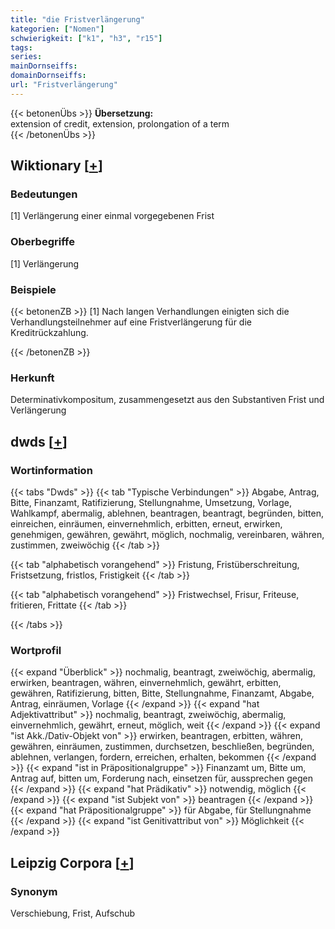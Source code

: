 ```yaml
---
title: "die Fristverlängerung"
kategorien: ["Nomen"]
schwierigkeit: ["k1", "h3", "r15"]
tags:
series:
mainDornseiffs:
domainDornseiffs:
url: "Fristverlängerung"
---
```


{{< betonenÜbs >}}
**Übersetzung:**  
extension of credit, extension, prolongation of a  term  
{{< /betonenÜbs >}}

## Wiktionary [[+](https://de.wiktionary.org/wiki/Fristverlängerung)]

### Bedeutungen
[1] Verlängerung einer einmal vorgegebenen Frist  

### Oberbegriffe
[1] Verlängerung  

### Beispiele
{{< betonenZB >}}
[1] Nach langen Verhandlungen einigten sich die Verhandlungsteilnehmer auf eine Fristverlängerung für die Kreditrückzahlung.  

{{< /betonenZB >}}
### Herkunft
Determinativkompositum, zusammengesetzt aus den Substantiven Frist und Verlängerung  



## dwds [[+](https://www.dwds.de/wb/Fristverlängerung)]

### Wortinformation
{{< tabs "Dwds" >}}
{{< tab "Typische Verbindungen" >}}
Abgabe, Antrag, Bitte, Finanzamt, Ratifizierung, Stellungnahme, Umsetzung, Vorlage, Wahlkampf, abermalig, ablehnen, beantragen, beantragt, begründen, bitten, einreichen, einräumen, einvernehmlich, erbitten, erneut, erwirken, genehmigen, gewähren, gewährt, möglich, nochmalig, vereinbaren, währen, zustimmen, zweiwöchig
{{< /tab >}}

{{< tab "alphabetisch vorangehend" >}}
Fristung, Fristüberschreitung, Fristsetzung, fristlos, Fristigkeit
{{< /tab >}}

{{< tab "alphabetisch vorangehend" >}}
Fristwechsel, Frisur, Friteuse, fritieren, Frittate
{{< /tab >}}

{{< /tabs >}}

### Wortprofil
{{< expand "Überblick" >}} nochmalig, beantragt, zweiwöchig, abermalig, erwirken, beantragen, währen, einvernehmlich, gewährt, erbitten, gewähren, Ratifizierung, bitten, Bitte, Stellungnahme, Finanzamt, Abgabe, Antrag, einräumen, Vorlage {{< /expand >}}
{{< expand "hat Adjektivattribut" >}} nochmalig, beantragt, zweiwöchig, abermalig, einvernehmlich, gewährt, erneut, möglich, weit {{< /expand >}}
{{< expand "ist Akk./Dativ-Objekt von" >}} erwirken, beantragen, erbitten, währen, gewähren, einräumen, zustimmen, durchsetzen, beschließen, begründen, ablehnen, verlangen, fordern, erreichen, erhalten, bekommen {{< /expand >}}
{{< expand "ist in Präpositionalgruppe" >}} Finanzamt um, Bitte um, Antrag auf, bitten um, Forderung nach, einsetzen für, aussprechen gegen {{< /expand >}}
{{< expand "hat Prädikativ" >}} notwendig, möglich {{< /expand >}}
{{< expand "ist Subjekt von" >}} beantragen {{< /expand >}}
{{< expand "hat Präpositionalgruppe" >}} für Abgabe, für Stellungnahme {{< /expand >}}
{{< expand "ist Genitivattribut von" >}} Möglichkeit {{< /expand >}}

## Leipzig Corpora [[+](https://corpora.uni-leipzig.de/en/res?word=Fristverlängerung&corpusId=deu_newscrawl-public_2018)]


### Synonym
Verschiebung, Frist, Aufschub

